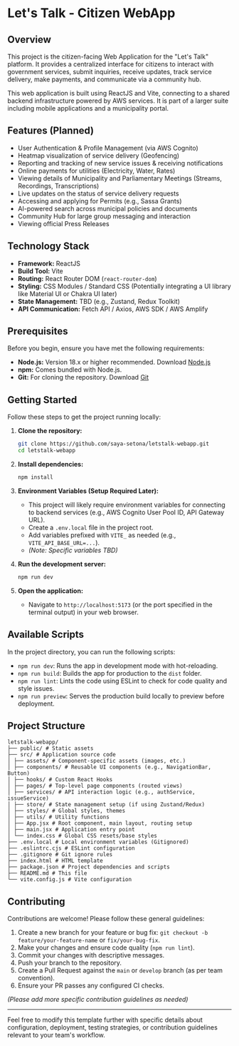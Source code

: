 # Let's Talk - Citizen WebApp

## Overview

This project is the citizen-facing Web Application for the "Let's Talk" platform. It provides a centralized interface for citizens to interact with government services, submit inquiries, receive updates, track service delivery, make payments, and communicate via a community hub.

This web application is built using ReactJS and Vite, connecting to a shared backend infrastructure powered by AWS services. It is part of a larger suite including mobile applications and a municipality portal.

## Features (Planned)

*   User Authentication & Profile Management (via AWS Cognito)
*   Heatmap visualization of service delivery (Geofencing)
*   Reporting and tracking of new service issues & receiving notifications
*   Online payments for utilities (Electricity, Water, Rates)
*   Viewing details of Municipality and Parliamentary Meetings (Streams, Recordings, Transcriptions)
*   Live updates on the status of service delivery requests
*   Accessing and applying for Permits (e.g., Sassa Grants)
*   AI-powered search across municipal policies and documents
*   Community Hub for large group messaging and interaction
*   Viewing official Press Releases

## Technology Stack

*   **Framework:** ReactJS
*   **Build Tool:** Vite
*   **Routing:** React Router DOM (`react-router-dom`)
*   **Styling:** CSS Modules / Standard CSS (Potentially integrating a UI library like Material UI or Chakra UI later)
*   **State Management:** TBD (e.g., Zustand, Redux Toolkit)
*   **API Communication:** Fetch API / Axios, AWS SDK / AWS Amplify

## Prerequisites

Before you begin, ensure you have met the following requirements:

*   **Node.js:** Version 18.x or higher recommended. Download [Node.js](https://nodejs.org/)
*   **npm:** Comes bundled with Node.js.
*   **Git:** For cloning the repository. Download [Git](https://git-scm.com/)

## Getting Started

Follow these steps to get the project running locally:

1.  **Clone the repository:**
    ```bash
    git clone https://github.com/saya-setona/letstalk-webapp.git 
    cd letstalk-webapp
    ```

2.  **Install dependencies:**
    ```bash
    npm install
    ```

3.  **Environment Variables (Setup Required Later):**
    *   This project will likely require environment variables for connecting to backend services (e.g., AWS Cognito User Pool ID, API Gateway URL).
    *   Create a `.env.local` file in the project root.
    *   Add variables prefixed with `VITE_` as needed (e.g., `VITE_API_BASE_URL=...`).
    *   *(Note: Specific variables TBD)*

4.  **Run the development server:**
    ```bash
    npm run dev
    ```

5.  **Open the application:**
    *   Navigate to `http://localhost:5173` (or the port specified in the terminal output) in your web browser.

## Available Scripts

In the project directory, you can run the following scripts:

*   `npm run dev`: Runs the app in development mode with hot-reloading.
*   `npm run build`: Builds the app for production to the `dist` folder.
*   `npm run lint`: Lints the code using ESLint to check for code quality and style issues.
*   `npm run preview`: Serves the production build locally to preview before deployment.

## Project Structure
```
letstalk-webapp/
├── public/ # Static assets
├── src/ # Application source code
│ ├── assets/ # Component-specific assets (images, etc.)
│ ├── components/ # Reusable UI components (e.g., NavigationBar, Button)
│ ├── hooks/ # Custom React Hooks
│ ├── pages/ # Top-level page components (routed views)
│ ├── services/ # API interaction logic (e.g., authService, issueService)
│ ├── store/ # State management setup (if using Zustand/Redux)
│ ├── styles/ # Global styles, themes
│ ├── utils/ # Utility functions
│ ├── App.jsx # Root component, main layout, routing setup
│ ├── main.jsx # Application entry point
│ └── index.css # Global CSS resets/base styles
├── .env.local # Local environment variables (Gitignored)
├── .eslintrc.cjs # ESLint configuration
├── .gitignore # Git ignore rules
├── index.html # HTML template
├── package.json # Project dependencies and scripts
├── README.md # This file
└── vite.config.js # Vite configuration
```
## Contributing

Contributions are welcome! Please follow these general guidelines:

1.  Create a new branch for your feature or bug fix: `git checkout -b feature/your-feature-name` or `fix/your-bug-fix`.
2.  Make your changes and ensure code quality (`npm run lint`).
3.  Commit your changes with descriptive messages.
4.  Push your branch to the repository.
5.  Create a Pull Request against the `main` or `develop` branch (as per team convention).
6.  Ensure your PR passes any configured CI checks.

*(Please add more specific contribution guidelines as needed)*

---

Feel free to modify this template further with specific details about configuration, deployment, testing strategies, or contribution guidelines relevant to your team's workflow.